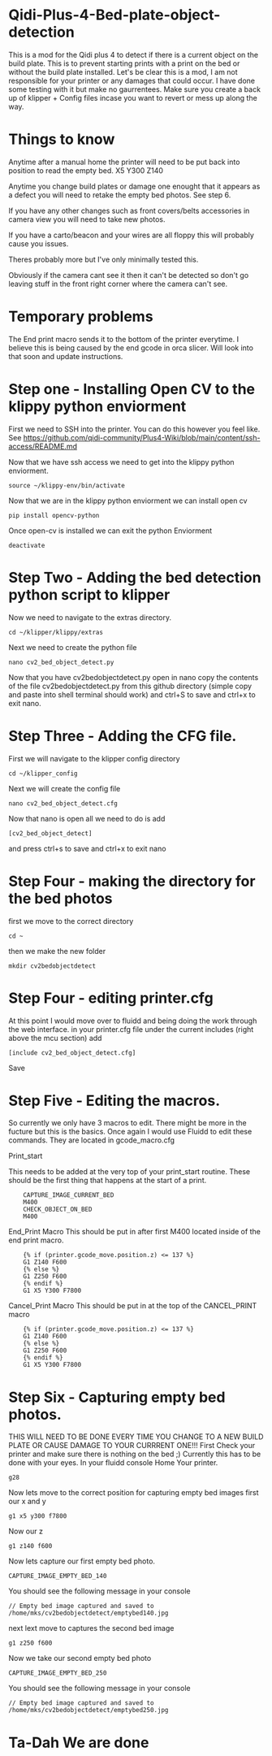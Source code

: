 # Qidi-Plus-4-Bed-plate-object-detection
This is a mod for the Qidi plus 4 to detect if there is a current object on the build plate. This is to prevent starting prints with a print on the bed or without the build plate installed.
Let's be clear this is a mod, I am not responsible for your printer or any damages that could occur. I have done some testing with it but make no gaurrentees. 
Make sure you create a back up of klipper + Config files incase you want to revert or mess up along the way. 

# Things to know
Anytime after a manual home the printer will need to be put back into position to read the empty bed. X5 Y300 Z140

Anytime you change build plates or damage one enought that it appears as a defect you will need to retake the empty bed photos. See step 6.

If you have any other changes such as front covers/belts accessories in camera view you will need to take new photos. 

If you have a carto/beacon and your wires are all floppy this will probably cause you issues.

Theres probably more but I've only minimally tested this.

Obviously if the camera cant see it then it can't be detected so don't go leaving stuff in the front right corner where the camera can't see. 


# Temporary problems
The End print macro sends it to the bottom of the printer everytime. I believe this is being caused by the end gcode in orca slicer. Will look into that soon and update instructions.

# Step one - Installing Open CV to the klippy python enviorment
First we need to SSH into the printer. You can do this however you feel like. See https://github.com/qidi-community/Plus4-Wiki/blob/main/content/ssh-access/README.md

Now that we have ssh access we need to get into the klippy python enviorment. 
```
source ~/klippy-env/bin/activate
```
Now that we are in the klippy python enviorment we can install open cv

```
pip install opencv-python
```

Once open-cv is installed we can exit the python Enviorment

```
deactivate
```
# Step Two - Adding the bed detection python script to klipper
Now we need to navigate to the extras directory. 
```
cd ~/klipper/klippy/extras
```
Next we need to create the python file 
```
nano cv2_bed_object_detect.py
```
Now that you have cv2bedobjectdetect.py open in nano copy the contents of the file cv2bedobjectdetect.py from this github directory (simple copy and paste into shell terminal should work) and ctrl+S to save and ctrl+x to exit nano. 

# Step Three - Adding the CFG file. 
First we will navigate to the klipper config directory
```
cd ~/klipper_config
```
Next we will create the config file
```
nano cv2_bed_object_detect.cfg
```
Now that nano is open all we need to do is add
```
[cv2_bed_object_detect]
```
and press ctrl+s to save and ctrl+x to exit nano

# Step Four - making the directory for the bed photos
first we move to the correct directory
```
cd ~
```
then we make the new folder
```
mkdir cv2bedobjectdetect
```

# Step Four - editing printer.cfg
At this point I would move over to fluidd and being doing the work through the web interface. 
in your printer.cfg file under the current includes (right above the mcu section) add
```
[include cv2_bed_object_detect.cfg]
```
Save

# Step Five - Editing the macros. 

So currently we only have 3 macros to edit. There might be more in the fucture but this is the basics. 
Once again I would use Fluidd to edit these commands. They are located in gcode_macro.cfg

Print_start

This needs to be added at the very top of your print_start routine. These should be the first thing that happens at the start of a print. 
```
    CAPTURE_IMAGE_CURRENT_BED
    M400
    CHECK_OBJECT_ON_BED
    M400
```

End_Print Macro
This should be put in after first M400 located inside of the end print macro.
```
    {% if (printer.gcode_move.position.z) <= 137 %}
    G1 Z140 F600  
    {% else %}
    G1 Z250 F600
    {% endif %}
    G1 X5 Y300 F7800
```

Cancel_Print Macro
This should be put in at the top of the CANCEL_PRINT macro
```
    {% if (printer.gcode_move.position.z) <= 137 %}
    G1 Z140 F600  
    {% else %}
    G1 Z250 F600
    {% endif %}
    G1 X5 Y300 F7800
```
# Step Six - Capturing empty bed photos.
THIS WILL NEED TO BE DONE EVERY TIME YOU CHANGE TO A NEW BUILD PLATE OR CAUSE DAMAGE TO YOUR CURRRENT ONE!!!
First Check your printer and make sure there is nothing on the bed ;) Currently this has to be done with your eyes. 
In your fluidd console
Home Your printer. 
```
g28
```
Now lets move to the correct position for capturing empty bed images 
first our x and y
```
g1 x5 y300 f7800
```
Now our z
```
g1 z140 f600
```
Now lets capture our first empty bed photo. 
```
CAPTURE_IMAGE_EMPTY_BED_140
```
You should see the following message in your console
```
// Empty bed image captured and saved to /home/mks/cv2bedobjectdetect/emptybed140.jpg
```
next lext move to captures the second bed image
```
g1 z250 f600
```
Now we take our second empty bed photo
```
CAPTURE_IMAGE_EMPTY_BED_250
```
You should see the following message in your console
```
// Empty bed image captured and saved to /home/mks/cv2bedobjectdetect/emptybed250.jpg
```
# Ta-Dah We are done






